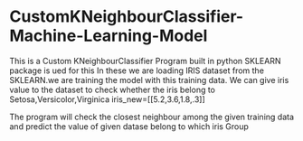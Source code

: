 # CustomKNeighbourClassifier-Machine-Learning-Model

This is a Custom KNeighbourClassifier Program built in python
SKLEARN package is ued for this
In these we are loading IRIS dataset from the SKLEARN.we are training the model with this training data.
We can give iris value to the dataset to check whether the iris belong to Setosa,Versicolor,Virginica
iris_new=[[5.2,3.6,1.8,.3]]

The program will check the  closest neighbour among the given training data and predict the value of given datase belong to which iris Group
